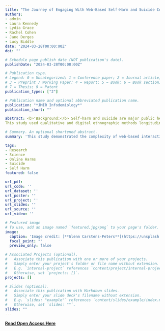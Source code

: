 ```yaml
---
title: "The Journey of Engaging With Web-Based Self-Harm and Suicide Content: Longitudinal Qualitative Study [Open Access]"
authors:
- admin
- Laura Kennedy
- Lydia Grace
- Rachel Cohen
- Jane Derges
- Lucy Biddle
date: "2024-03-28T00:00:00Z"
doi: ""

# Schedule page publish date (NOT publication's date).
publishDate: "2024-03-28T00:00:00Z"

# Publication type.
# Legend: 0 = Uncategorized; 1 = Conference paper; 2 = Journal article;
# 3 = Preprint / Working Paper; 4 = Report; 5 = Book; 6 = Book section;
# 7 = Thesis; 8 = Patent
publication_types: ["2"]

# Publication name and optional abbreviated publication name.
publication: "*JMIR Infodemiology*"
publication_short: ""

abstract: <b>'Background:</b> Self-harm and suicide are major public health concerns worldwide, with attention focused on the web environment as a helpful or harmful influence. Longitudinal research on self-harm and suicide–related internet use is limited, highlighting a paucity of evidence on long-term patterns and effects of engaging with such content.<br><br><b>Objective:</b> This study explores the experiences of people engaging with self-harm or suicide content over a 6-month period.<br><br><b>Methods:</b> 
This study used qualitative and digital ethnographic methods longitudinally, including one-to-one interviews at 3 time points to explore individual narratives. A trajectory analysis approach involving 4 steps was used to interpret the data.<br><br><b>Results:</b> The findings from 14 participants established the web-based journey of people who engage with self-harm or suicide content. In total, 5 themes were identified: initial interactions with self-harm or suicide content, changes in what self-harm or suicide content people engage with and where, changes in experiences of self-harm or suicide behaviors associated with web-based self-harm or suicide content engagement, the disengagement-reengagement cycle, and future perspectives on web-based self-harm or suicide content engagement. Initial engagements were driven by participants seeking help, often when offline support had been unavailable. Some participants’ exposure to self-harm and suicide content led to their own self-harm and suicide behaviors, with varying patterns of change over time. Notably, disengagement from web-based self-harm and suicide spaces served as a protective measure for all participants, but the pull of familiar content resulted in only brief periods of disconnection. Participants also expressed future intentions to continue returning to these self-harm and suicide web-based spaces, acknowledging the nonlinear nature of their own recovery journey and aiming to support others in the community. Within the themes identified in this study, narratives revealed that participants’ behavior was shaped by cognitive flexibility and rigidity, metacognitive abilities, and digital expertise. Opportunities for behavior change arose during periods of cognitive flexibility prompted by life events, stressors, and shifts in mental health. Participants sought diverse and potentially harmful content during challenging times but moved toward recovery-oriented engagements in positive circumstances. Metacognitive and digital efficacy skills also played a pivotal role in participants’ control of web-based interactions, enabling more effective management of content or platforms or sites that posed potential harms.<br><br><b>Conclusions:</b> This study demonstrated the complexity of web-based interactions, with beneficial and harmful content intertwined. Participants who demonstrated metacognition and digital efficacy had better control over web-based engagements. Some attributed these skills to study processes, including taking part in reflective diaries, showing the potential of upskilling users. This study also highlighted how participants remained vulnerable by engaging with familiar web-based spaces, emphasizing the responsibility of web-based industry leaders to develop tools that empower users to enhance their web-based safety.'

# Summary. An optional shortened abstract.
summary: 'This study demonstrated the complexity of web-based interactions for those engaging with self-harm and suicide content, with beneficial and harmful material intertwined. Participants who demonstrated metacognition and digital efficacy skills have better control over their online use.'

tags:
- Research
- Science
- Online Harms
- Suicide
- Self Harm
featured: false

url_pdf: 
url_code: ''
url_dataset: ''
url_poster: ''
url_project: ''
url_slides: ''
url_source: ''
url_video: ''

# Featured image
# To use, add an image named `featured.jpg/png` to your page's folder. 
image:
  caption: 'Image credit: [**Glenn Carstens-Peters**](https://unsplash.com/photos/person-using-macbook-pro-npxXWgQ33ZQ)'
  focal_point: ""
  preview_only: false

# Associated Projects (optional).
#   Associate this publication with one or more of your projects.
#   Simply enter your project's folder or file name without extension.
#   E.g. `internal-project` references `content/project/internal-project/index.md`.
#   Otherwise, set `projects: []`.
projects: []

# Slides (optional).
#   Associate this publication with Markdown slides.
#   Simply enter your slide deck's filename without extension.
#   E.g. `slides: "example"` references `content/slides/example/index.md`.
#   Otherwise, set `slides: ""`.
slides: ""
---
```


**[Read Open Access Here](https://infodemiology.jmir.org/2024/1/e47699)**